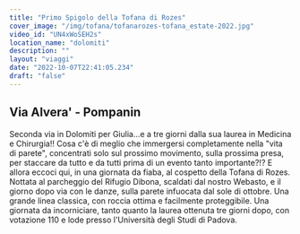 ```yaml
---
title: "Primo Spigolo della Tofana di Rozes"
cover_image: "/img/tofana/tofanarozes-tofana_estate-2022.jpg"
video_id: "UN4xWoSEH2s"
location_name: "dolomiti"
description: ""
layout: "viaggi"
date: "2022-10-07T22:41:05.234"
draft: "false"
---
```


## Via Alvera' - Pompanin

Seconda via in Dolomiti per Giulia...e a tre giorni dalla sua laurea in Medicina e Chirurgia!!
Cosa c'è di meglio che immergersi completamente nella "vita di parete", concentrati solo sul prossimo movimento, sulla prossima presa, per staccare da tutto e da tutti prima di un evento tanto importante?!?
E allora eccoci qui, in una giornata da fiaba, al cospetto della Tofana di Rozes. Nottata al parcheggio del Rifugio Dibona, scaldati dal nostro Webasto, e il giorno dopo via con le danze, sulla parete infuocata dal sole di ottobre. 
Una grande linea classica, con roccia ottima e facilmente proteggibile.
Una giornata da incorniciare, tanto quanto la laurea ottenuta tre giorni dopo, con votazione 110 e lode presso l'Università degli Studi di Padova.